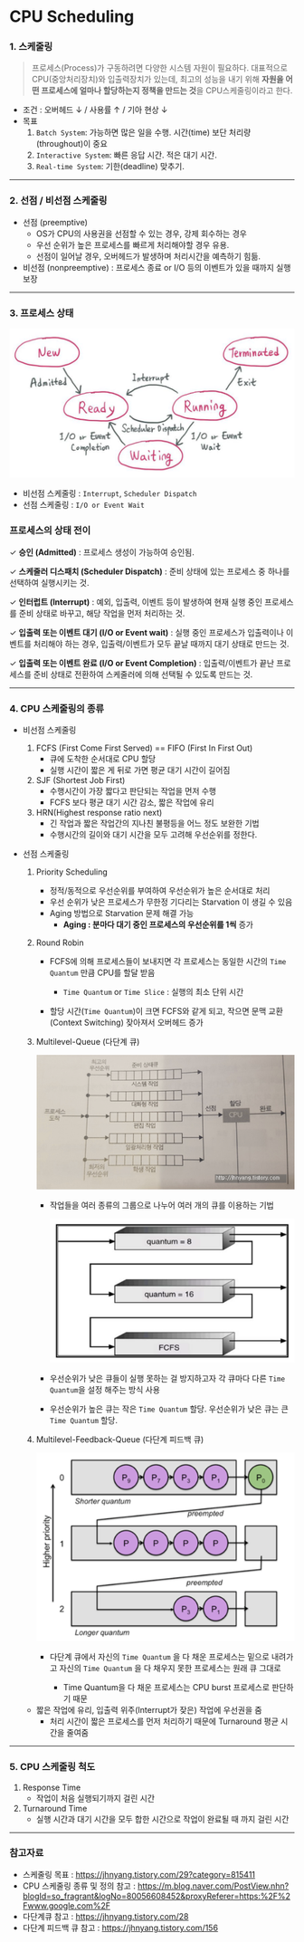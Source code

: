 # CPU Scheduling



### 1. 스케줄링

> 프로세스(Process)가 구동하려면 다양한 시스템 자원이 필요하다. 대표적으로 CPU(중앙처리장치)와 입출력장치가 있는데, 최고의 성능을 내기 위해 **자원을 어떤 프로세스에 얼마나 할당하는지 정책을 만드는 것**을 CPU스케줄링이라고 한다.

- 조건 : 오버헤드 ↓ / 사용률 ↑ / 기아 현상 ↓
- 목표
  1. `Batch System`: 가능하면 많은 일을 수행. 시간(time) 보단 처리량(throughout)이 중요
  2. `Interactive System`: 빠른 응답 시간. 적은 대기 시간.
  3. `Real-time System`: 기한(deadline) 맞추기.

---

### 2. 선점 / 비선점 스케줄링

- 선점 (preemptive) 
  - OS가 CPU의 사용권을 선점할 수 있는 경우, 강제 회수하는 경우
  - 우선 순위가 높은 프로세스를 빠르게 처리해야할 경우 유용.
  - 선점이 일어날 경우, 오버헤드가 발생하며 처리시간을 예측하기 힘듦.
- 비선점 (nonpreemptive) : 프로세스 종료 or I/O 등의 이벤트가 있을 때까지 실행 보장

---

### 3. 프로세스 상태

![scheduling-1](https://raw.githubusercontent.com/Songwonseok/CS-Study/main/OS/images/scheduling-1.PNG)

- 비선점 스케줄링 : `Interrupt`, `Scheduler Dispatch`
- 선점 스케줄링 : `I/O or Event Wait`



### 프로세스의 상태 전이

✓ **승인 (Admitted)** : 프로세스 생성이 가능하여 승인됨.

✓ **스케줄러 디스패치 (Scheduler Dispatch)** : 준비 상태에 있는 프로세스 중 하나를 선택하여 실행시키는 것.

✓ **인터럽트 (Interrupt)** : 예외, 입출력, 이벤트 등이 발생하여 현재 실행 중인 프로세스를 준비 상태로 바꾸고, 해당 작업을 먼저 처리하는 것.

✓ **입출력 또는 이벤트 대기 (I/O or Event wait)** : 실행 중인 프로세스가 입출력이나 이벤트를 처리해야 하는 경우, 입출력/이벤트가 모두 끝날 때까지 대기 상태로 만드는 것.

✓ **입출력 또는 이벤트 완료 (I/O or Event Completion)** : 입출력/이벤트가 끝난 프로세스를 준비 상태로 전환하여 스케줄러에 의해 선택될 수 있도록 만드는 것.

---

### 4. CPU 스케줄링의 종류

- 비선점 스케줄링

  1. FCFS (First Come First Served) == FIFO (First In First Out)
     - 큐에 도착한 순서대로 CPU 할당
     - 실행 시간이 짧은 게 뒤로 가면 평균 대기 시간이 길어짐
  2. SJF (Shortest Job First)
     - 수행시간이 가장 짧다고 판단되는 작업을 먼저 수행
     - FCFS 보다 평균 대기 시간 감소, 짧은 작업에 유리
  3. HRN(Highest response ratio next)
     - 긴 작업과 짧은 작업간의 지나친 불평등을 어느 정도 보완한 기법
     - 수행시간의 길이와 대기 시간을 모두 고려해 우선순위를 정한다.

- 선점 스케줄링

  1. Priority Scheduling

     - 정적/동적으로 우선순위를 부여하여 우선순위가 높은 순서대로 처리
     - 우선 순위가 낮은 프로세스가 무한정 기다리는 Starvation 이 생길 수 있음
     - Aging 방법으로 Starvation 문제 해결 가능
       - **Aging : 분마다 대기 중인 프로세스의 우선순위를 1씩** 증가

  2. Round Robin

     - FCFS에 의해 프로세스들이 보내지면 각 프로세스는 동일한 시간의 ``Time Quantum`` 만큼 CPU를 할달 받음

       - `Time Quantum` or `Time Slice` : 실행의 최소 단위 시간

     - 할당 시간(`Time Quantum`)이 크면 FCFS와 같게 되고, 작으면 문맥 교환 (Context Switching) 잦아져서 오버헤드 증가

  3. Multilevel-Queue (다단계 큐)

     ![scheduling-2](https://raw.githubusercontent.com/Songwonseok/CS-Study/main/OS/images/scheduling-2.PNG)

     - 작업들을 여러 종류의 그룹으로 나누어 여러 개의 큐를 이용하는 기법

       ![scheduling-3](https://raw.githubusercontent.com/Songwonseok/CS-Study/main/OS/images/scheduling-3.PNG)

     - 우선순위가 낮은 큐들이 실행 못하는 걸 방지하고자 각 큐마다 다른 `Time Quantum`을 설정 해주는 방식 사용

     - 우선순위가 높은 큐는 작은 `Time Quantum` 할당. 우선순위가 낮은 큐는 큰 `Time Quantum` 할당.

  4. Multilevel-Feedback-Queue (다단계 피드백 큐)

     ![scheduling-4](https://raw.githubusercontent.com/Songwonseok/CS-Study/main/OS/images/scheduling-4.PNG)

     - 다단계 큐에서 자신의 ``Time Quantum`` 을 다 채운 프로세스는 밑으로 내려가고 자신의 ``Time Quantum`` 을 다 채우지 못한 프로세스는 원래 큐 그대로

       - Time Quantum을 다 채운 프로세스는 CPU burst 프로세스로 판단하기 때문
  - 짧은 작업에 유리, 입출력 위주(Interrupt가 잦은) 작업에 우선권을 줌
     - 처리 시간이 짧은 프로세스를 먼저 처리하기 때문에 Turnaround 평균 시간을 줄여줌

---

### 5. CPU 스케줄링 척도

1. Response Time
   - 작업이 처음 실행되기까지 걸린 시간
2. Turnaround Time
   - 실행 시간과 대기 시간을 모두 합한 시간으로 작업이 완료될 때 까지 걸린 시간

------

### 참고자료

- 스케줄링 목표 : https://jhnyang.tistory.com/29?category=815411
- CPU 스케줄링 종류 및 정의 참고 : https://m.blog.naver.com/PostView.nhn?blogId=so_fragrant&logNo=80056608452&proxyReferer=https:%2F%2Fwww.google.com%2F
- 다단계큐 참고 : https://jhnyang.tistory.com/28
- 다단계 피드백 큐 참고 : https://jhnyang.tistory.com/156